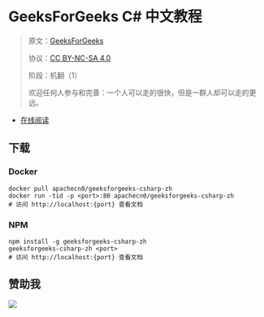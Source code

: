 # GeeksForGeeks C# 中文教程

> 原文：[GeeksForGeeks](https://geeksforgeeks.org/)
> 
> 协议：[CC BY-NC-SA 4.0](http://creativecommons.org/licenses/by-nc-sa/4.0/)
> 
> 阶段：机翻（1）
> 
> 欢迎任何人参与和完善：一个人可以走的很快，但是一群人却可以走的更远。

* [在线阅读](https://g4g-csharp.apachecn.org)
## 下载

### Docker

```
docker pull apachecn0/geeksforgeeks-csharp-zh
docker run -tid -p <port>:80 apachecn0/geeksforgeeks-csharp-zh
# 访问 http://localhost:{port} 查看文档
```

### NPM

```
npm install -g geeksforgeeks-csharp-zh
geeksforgeeks-csharp-zh <port>
# 访问 http://localhost:{port} 查看文档
```

## 赞助我

![](https://img-blog.csdnimg.cn/20200112005920729.png)
